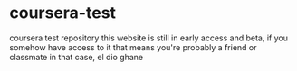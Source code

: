 # coursera-test
coursera test repository
this website is still in early access and beta, if you somehow have access to it that means you're probably a friend or classmate
in that case, el dio ghane 
